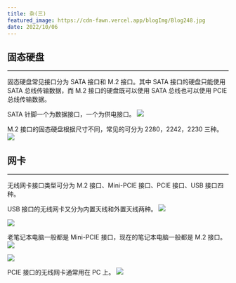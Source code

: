 ```yaml
---
title: 杂(三)
featured_image: https://cdn-fawn.vercel.app/blogImg/Blog248.jpg
date: 2022/10/06
---
```


## 固态硬盘
***  
固态硬盘常见接口分为 SATA 接口和 M.2 接口。其中 SATA 接口的硬盘只能使用 SATA 总线传输数据，而 M.2 接口的硬盘既可以使用 SATA 总线也可以使用 PCIE 总线传输数据。

SATA 针脚一个为数据接口，一个为供电接口。
![](https://cdn-fawn.vercel.app/contentImg/ssd/satassd.jpg)

M.2 接口的固态硬盘根据尺寸不同，常见的可分为 2280，2242，2230 三种。
![](https://cdn-fawn.vercel.app/contentImg/ssd/m2ssd.jpg)

## 网卡
***  
无线网卡接口类型可分为 M.2 接口、Mini-PCIE 接口、PCIE 接口、USB 接口四种。

USB 接口的无线网卡又分为内置天线和外置天线两种。
![](https://cdn-fawn.vercel.app/contentImg/wifi-adapter/usb1.jpg)

![](https://cdn-fawn.vercel.app/contentImg/wifi-adapter/usb2.jpg)

老笔记本电脑一般都是 Mini-PCIE 接口，现在的笔记本电脑一般都是 M.2 接口。
![](https://cdn-fawn.vercel.app/contentImg/wifi-adapter/minipcie.jpg)

![](https://cdn-fawn.vercel.app/contentImg/wifi-adapter/m2.jpg)

PCIE 接口的无线网卡通常用在 PC 上。
![](https://cdn-fawn.vercel.app/contentImg/wifi-adapter/pcie.webp)


